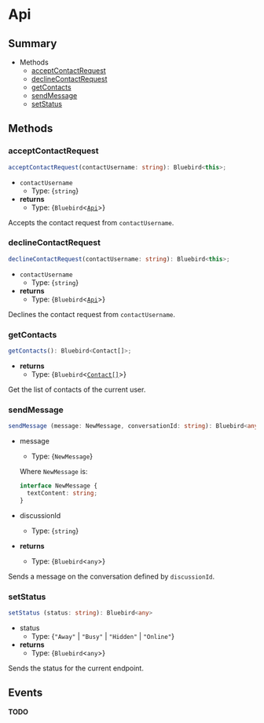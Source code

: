 # Api

## Summary

- Methods
  - [acceptContactRequest](#acceptContactRequest)
  - [declineContactRequest](#declineContactRequest)
  - [getContacts](#getContacts)
  - [sendMessage](#sendMessage)
  - [setStatus](#setStatus)

## Methods

### acceptContactRequest

````ts
acceptContactRequest(contactUsername: string): Bluebird<this>;
````

- `contactUsername`
  - Type: {`string`}
- **returns**
  - Type: {`Bluebird`<[`Api`](#)>}

Accepts the contact request from `contactUsername`.

### declineContactRequest

````ts
declineContactRequest(contactUsername: string): Bluebird<this>;
````

- `contactUsername`
  - Type: {`string`}
- **returns**
  - Type: {`Bluebird`<[`Api`](#)>}

Declines the contact request from `contactUsername`.

### getContacts

````ts
getContacts(): Bluebird<Contact[]>;
````

- **returns**
  - Type: {`Bluebird`<[`Contact[]`](../interfaces/contact.md)>}

Get the list of contacts of the current user.

### sendMessage

````ts
sendMessage (message: NewMessage, conversationId: string): Bluebird<any> 
````

- message
  - Type: {`NewMessage`}
  
  Where `NewMessage` is:
  ````ts
  interface NewMessage {
    textContent: string;
  }
  ````

- discussionId
  - Type: {`string`}

- **returns**
  - Type: {`Bluebird`<`any`>}

Sends a message on the conversation defined by `discussionId`.

### setStatus

````ts
setStatus (status: string): Bluebird<any> 
````

- status
  - Type: {`"Away"` | `"Busy"` | `"Hidden"` | `"Online"`}
- **returns**
  - Type: {`Bluebird`<`any`>}

Sends the status for the current endpoint.

## Events

**TODO**

